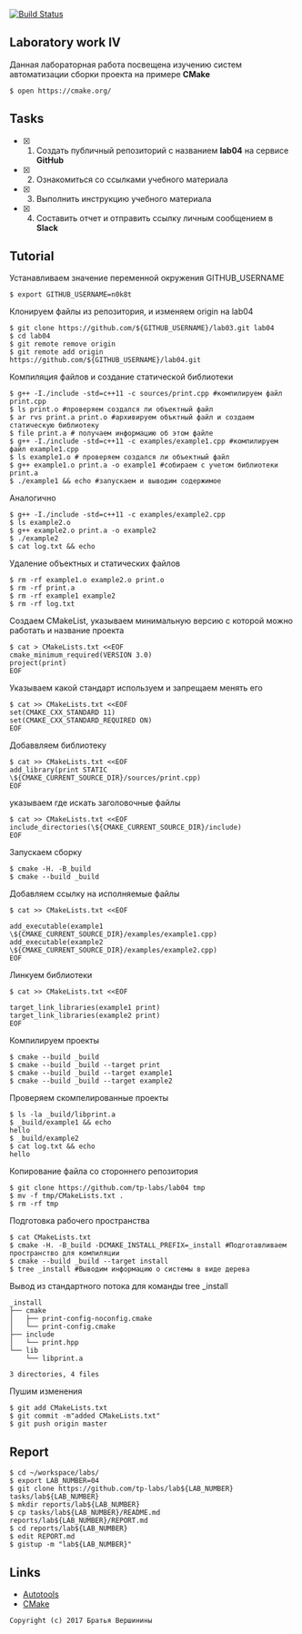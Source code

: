 [![Build Status](https://travis-ci.org/n0k8t/lab05.svg?branch=master)](https://travis-ci.org/n0k8t/lab05)
## Laboratory work IV

Данная лабораторная работа посвещена изучению систем автоматизации сборки проекта на примере **CMake**

```ShellSession
$ open https://cmake.org/
```

## Tasks

- [X] 1. Создать публичный репозиторий с названием **lab04** на сервисе **GitHub**
- [X] 2. Ознакомиться со ссылками учебного материала
- [X] 3. Выполнить инструкцию учебного материала
- [X] 4. Составить отчет и отправить ссылку личным сообщением в **Slack**

## Tutorial
Устанавливаем значение переменной окружения GITHUB_USERNAME 
```ShellSession
$ export GITHUB_USERNAME=n0k8t
```
Клонируем файлы из репозитория, и изменяем origin на lab04 
```ShellSession
$ git clone https://github.com/${GITHUB_USERNAME}/lab03.git lab04
$ cd lab04
$ git remote remove origin
$ git remote add origin https://github.com/${GITHUB_USERNAME}/lab04.git
```
Компиляция файлов и создание статической библиотеки
```ShellSession
$ g++ -I./include -std=c++11 -c sources/print.cpp #компилируем файл print.cpp
$ ls print.o #проверяем создался ли объектный файл 
$ ar rvs print.a print.o #архивируем объктный файл и создаем статическую библиотеку
$ file print.a # получаем информацию об этом файле
$ g++ -I./include -std=c++11 -c examples/example1.cpp #компилируем файл example1.cpp
$ ls example1.o # проверяем создался ли объектный файл
$ g++ example1.o print.a -o example1 #собираем с учетом библиотеки print.a
$ ./example1 && echo #запускаем и выводим содержимое
```
Аналогично 
```ShellSession
$ g++ -I./include -std=c++11 -c examples/example2.cpp
$ ls example2.o
$ g++ example2.o print.a -o example2
$ ./example2
$ cat log.txt && echo
```
Удаление объектных и статических файлов
```ShellSession
$ rm -rf example1.o example2.o print.o 
$ rm -rf print.a 
$ rm -rf example1 example2
$ rm -rf log.txt
```
Создаем СMakeList, указываем минимальную версию с которой можно работать и название проекта
```ShellSession
$ cat > CMakeLists.txt <<EOF
cmake_minimum_required(VERSION 3.0)
project(print)
EOF
```
Указываем какой стандарт используем и запрещаем менять его 
```ShellSession
$ cat >> CMakeLists.txt <<EOF
set(CMAKE_CXX_STANDARD 11)
set(CMAKE_CXX_STANDARD_REQUIRED ON)
EOF
```
Добаввляем библиотеку
```ShellSession
$ cat >> CMakeLists.txt <<EOF
add_library(print STATIC \${CMAKE_CURRENT_SOURCE_DIR}/sources/print.cpp)
EOF
```
указываем где искать заголовочные файлы
```ShellSession
$ cat >> CMakeLists.txt <<EOF
include_directories(\${CMAKE_CURRENT_SOURCE_DIR}/include)
EOF
```
Запускаем сборку
```ShellSession
$ cmake -H. -B_build
$ cmake --build _build
```
Добавляем ссылку на исполняемые файлы
```ShellSession
$ cat >> CMakeLists.txt <<EOF

add_executable(example1 \${CMAKE_CURRENT_SOURCE_DIR}/examples/example1.cpp)
add_executable(example2 \${CMAKE_CURRENT_SOURCE_DIR}/examples/example2.cpp)
EOF
```
Линкуем библиотеки
```ShellSession
$ cat >> CMakeLists.txt <<EOF

target_link_libraries(example1 print)
target_link_libraries(example2 print)
EOF
```
Компилируем проекты
```ShellSession
$ cmake --build _build
$ cmake --build _build --target print
$ cmake --build _build --target example1
$ cmake --build _build --target example2
```
Проверяем скомпелированные проекты
```ShellSession
$ ls -la _build/libprint.a
$ _build/example1 && echo
hello
$ _build/example2
$ cat log.txt && echo
hello
```
Копирование файла со стороннего репозитория
```ShellSession
$ git clone https://github.com/tp-labs/lab04 tmp
$ mv -f tmp/CMakeLists.txt .
$ rm -rf tmp
```
Подготовка рабочего пространства
```ShellSession
$ cat CMakeLists.txt
$ cmake -H. -B_build -DCMAKE_INSTALL_PREFIX=_install #Подготавливаем пространство для компиляции
$ cmake --build _build --target install
$ tree _install #Выводим информацию о системы в виде дерева
```
Вывод из стандартного потока для команды tree _install
```
_install
├── cmake
│   ├── print-config-noconfig.cmake
│   └── print-config.cmake
├── include
│   └── print.hpp
└── lib
    └── libprint.a

3 directories, 4 files
```
Пушим изменения
```ShellSession
$ git add CMakeLists.txt
$ git commit -m"added CMakeLists.txt"
$ git push origin master
```

## Report

```ShellSession
$ cd ~/workspace/labs/
$ export LAB_NUMBER=04
$ git clone https://github.com/tp-labs/lab${LAB_NUMBER} tasks/lab${LAB_NUMBER}
$ mkdir reports/lab${LAB_NUMBER}
$ cp tasks/lab${LAB_NUMBER}/README.md reports/lab${LAB_NUMBER}/REPORT.md
$ cd reports/lab${LAB_NUMBER}
$ edit REPORT.md
$ gistup -m "lab${LAB_NUMBER}"
```

## Links

- [Autotools](http://www.gnu.org/software/automake/manual/html_node/Autotools-Introduction.html)
- [CMake](https://cgold.readthedocs.io/en/latest/index.html)

```
Copyright (c) 2017 Братья Вершинины
```
